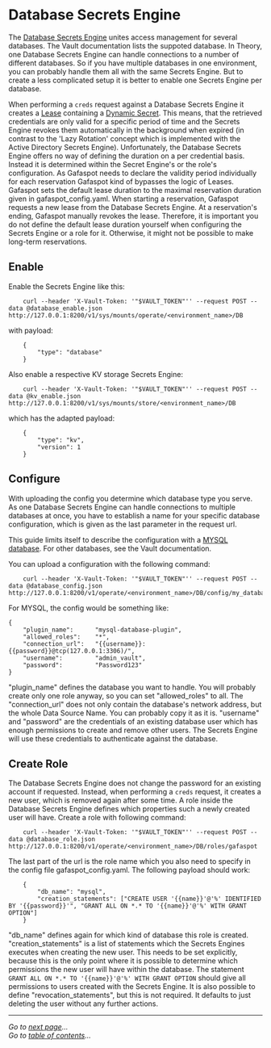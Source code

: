 # Database Secrets Engine

The [Database Secrets Engine](https://www.vaultproject.io/docs/secrets/databases/index.html) unites access management for several databases. The Vault documentation lists the suppoted database. In Theory, one Database Secrets Engine can handle connections to a number of different databases. So if you have multiple databases in one environment, you can probably handle them all with the same Secrets Engine. But to create a less complicated setup it is better to enable one Secrets Engine per database.

When performing a `creds` request against a Database Secrets Engine it creates a [Lease](https://www.vaultproject.io/docs/concepts/lease.html) containing a [Dynamic Secret](https://www.hashicorp.com/blog/why-we-need-dynamic-secrets). This means, that the retrieved credentials are only valid for a specific period of time and the Secrets Engine revokes them automatically in the background when expired (in contrast to the 'Lazy Rotation' concept which is implemented with the Active Directory Secrets Engine). Unfortunately, the Database Secrets Engine offers no way of defining the duration on a per credential basis. Instead it is determined within the Secret Engine's or the role's configuration. As Gafaspot needs to declare the validity period individually for each reservation Gafaspot kind of bypasses the logic of Leases. Gafaspot sets the default lease duration to the maximal reservation duration given in gafaspot_config.yaml. When starting a reservation, Gafaspot requests a new lease from the Database Secrets Engine. At a reservation's ending, Gafaspot manually revokes the lease. Therefore, it is important you do not define the default lease duration yourself when configuring the Secrets Engine or a role for it. Otherwise, it might not be possible to make long-term reservations.

## Enable
Enable the Secrets Engine like this:

```
    curl --header 'X-Vault-Token: '"$VAULT_TOKEN"'' --request POST --data @database_enable.json http://127.0.0.1:8200/v1/sys/mounts/operate/<environment_name>/DB
```

with payload:

```
    {
        "type": "database"
    }
```

Also enable a respective KV storage Secrets Engine:

```
    curl --header 'X-Vault-Token: '"$VAULT_TOKEN"'' --request POST --data @kv_enable.json http://127.0.0.1:8200/v1/sys/mounts/store/<environment_name>/DB
```

which has the adapted payload:

```
    {
        "type": "kv",
        "version": 1
    }
```

## Configure
With uploading the config you determine which database type you serve. As one Database Secrets Engine can handle connections to multiple databases at once, you have to establish a name for your specific database configuration, which is given as the last parameter in the request url.

This guide limits itself to describe the configuration with a [MYSQL database](https://www.vaultproject.io/docs/secrets/databases/mysql-maria.html). For other databases, see the Vault documentation.

You can upload a configuration with the following command:
    
```
    curl --header 'X-Vault-Token: '"$VAULT_TOKEN"'' --request POST --data @database_config.json http://127.0.0.1:8200/v1/operate/<environment_name>/DB/config/my_database
```

For MYSQL, the config would be something like:

```
{
    "plugin_name": 		"mysql-database-plugin",
    "allowed_roles": 	"*",
    "connection_url": 	"{{username}}:{{password}}@tcp(127.0.0.1:3306)/",
    "username": 		"admin_vault",
    "password": 		"Password123"
}
```

"plugin_name" defines the database you want to handle. You will probably create only one role anyway, so you can set "allowed_roles" to all. The "connection_url" does not only contain the database's network address, but the whole Data Source Name. You can probably copy it as it is. "username" and "password" are the credentials of an existing database user which has enough permissions to create and remove other users. The Secrets Engine will use these credentials to authenticate against the database.

## Create Role
The Database Secrets Engine does not change the password for an existing account if requested. Instead, when performing a `creds` request, it creates a new user, which is removed again after some time. A role inside the Database Secrets Engine defines which properties such a newly created user will have.
Create a role with following command:

```
    curl --header 'X-Vault-Token: '"$VAULT_TOKEN"'' --request POST --data @database_role.json http://127.0.0.1:8200/v1/operate/<environment_name>/DB/roles/gafaspot
```

The last part of the url is the role name which you also need to specify in the config file gafaspot_config.yaml.
The following payload should work:

```
    {
        "db_name": "mysql",
        "creation_statements": ["CREATE USER '{{name}}'@'%' IDENTIFIED BY '{{password}}'", "GRANT ALL ON *.* TO '{{name}}'@'%' WITH GRANT OPTION"]
    }
```

"db_name" defines again for which kind of database this role is created. "creation_statements" is a list of statements which the Secrets Engines executes when creating the new user. This needs to be set explicitly, because this is the only point where it is possible to determine which permissions the new user will have within the database. The statement `GRANT ALL ON *.* TO '{{name}}'@'%' WITH GRANT OPTION` should give all permissions to users created with the Secrets Engine. It is also possible to define "revocation_statements", but this is not required. It defaults to just deleting the user without any further actions.

---
*Go to [next page](secengs_ontap.md)...*  
*Go to [table of contents](README.md)...*
